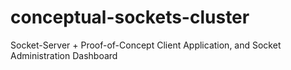# conceptual-sockets-cluster
Socket-Server + Proof-of-Concept Client Application, and Socket Administration Dashboard
